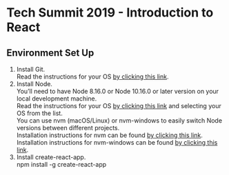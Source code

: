 # Tech Summit 2019 - Introduction to React  

## Environment Set Up  
1. Install Git.  
    Read the instructions for your OS [by clicking this link](https://git-scm.com/book/en/v1/Getting-Started-Installing-Git).  
2. Install Node.  
    You’ll need to have Node 8.16.0 or Node 10.16.0 or later version on your local development machine.  
    Read the instructions for your OS [by clicking this link](https://nodejs.org/en/download/package-manager/) and selecting your OS from the list.  
    You can use nvm (macOS/Linux) or nvm-windows to easily switch Node versions between different projects.  
    Installation instructions for nvm can be found [by clicking this link](https://github.com/nvm-sh/nvm).  
    Installation instructions for nvm-windows can be found [by clicking this link](https://github.com/coreybutler/nvm-windows).  
3. Install create-react-app.  
    npm install -g create-react-app
